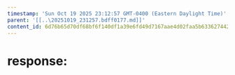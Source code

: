 ```yaml
---
timestamp: 'Sun Oct 19 2025 23:12:57 GMT-0400 (Eastern Daylight Time)'
parent: '[[..\20251019_231257.bdff0177.md]]'
content_id: 6d76b65d70df68bf6f140df1a39e6fd49d7167aae4d02faa5b63362744266256
---
```


# response:
